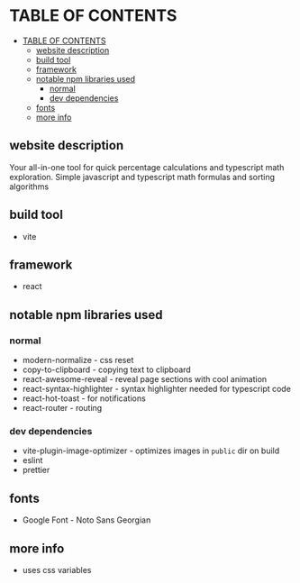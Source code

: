 # TABLE OF CONTENTS

- [TABLE OF CONTENTS](#table-of-contents)
  - [website description](#website-description)
  - [build tool](#build-tool)
  - [framework](#framework)
  - [notable npm libraries used](#notable-npm-libraries-used)
    - [normal](#normal)
    - [dev dependencies](#dev-dependencies)
  - [fonts](#fonts)
  - [more info](#more-info)

## website description

Your all-in-one tool for quick percentage calculations
and typescript math exploration.
Simple javascript and typescript math formulas and sorting algorithms

## build tool

- vite

## framework

- react

## notable npm libraries used

### normal

- modern-normalize - css reset
- copy-to-clipboard - copying text to clipboard
- react-awesome-reveal - reveal page sections with cool animation
- react-syntax-highlighter - syntax highlighter needed for typescript code
- react-hot-toast - for notifications
- react-router - routing

### dev dependencies

- vite-plugin-image-optimizer - optimizes images in `public` dir on build
- eslint
- prettier

## fonts

- Google Font - Noto Sans Georgian

## more info

- uses css variables
